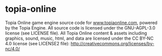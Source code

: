 topia-online
============

Topia Online game engine source code for www.topiaonline.com, powered by the Topia Engine.  All source code is licensed under the GNU-AGPL-3.0 license (see LICENSE file).  All Topia Online content & assets including graphics, sound, music, html, and data are licensed under the CC BY-NC 4.0 license (see LICENSE2 file): http://creativecommons.org/licenses/by-nc/4.0/
